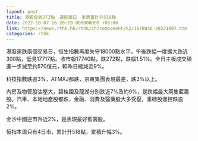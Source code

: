 ```yaml
---
layout: post
title: 港股低收272點　連跌兩日　本周累計升518點
date: 2022-10-07 16:20:19.000000000 +08:00
link: https://news.rthk.hk/rthk/ch/component/k2/1670038-20221007.htm
categories: rthk
---
```


港股連跌兩個交易日，恒生指數再度失守18000點水平，午後跌幅一度擴大跌近300點，低見17717點。收市報17740點，跌272點，跌幅1.51%。全日主板成交額進一步減至約570億元，較昨日縮減近9%。

科技指數跌逾3%，ATMXJ都跌，京東集團表現最差，跌3%以上。

內房及物管股沽壓大，碧桂園及龍湖分別跌近7%及約9%，是跌幅最大兩隻藍籌股。汽車、本地地產股都跌，金融、消費及醫藥股大多受壓，重磅股滙控跌逾2%。

金沙中國逆市升近2%，是表現最好藍籌股。

恒指本周只有4日市，累計升518點，累積升幅3%。
